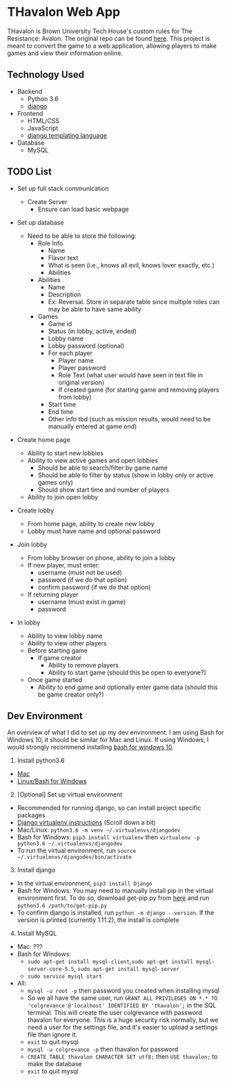 # THavalon Web App

THavalon is Brown University Tech House's custom rules for The Resistance: Avalon. The original repo can be found [here](https://github.com/aquadrizzt/THavalon). This project is meant to convert the game to a web application, allowing players to make games and view their information online. 

## Technology Used
* Backend
  * Python 3.6
  * [django](https://www.djangoproject.com/)
* Frontend
  * HTML/CSS
  * JavaScript
  * [django templating language](https://docs.djangoproject.com/en/1.11/topics/templates/)
* Database
  * MySQL

## TODO List
* Set up full stack communication
  * Create Server
    * Ensure can load basic webpage

* Set up database
  * Need to be able to store the following:
    * Role Info
      * Name
      * Flavor text
      * What is seen (i.e., knows all evil, knows lover exactly, etc.)
      * Abilities
    * Abilities
      * Name 
      * Description
      * Ex: Reversal. Store in separate table since multiple roles can may be able to have same ability
    * Games
      * Game id
      * Status (in lobby, active, ended)
      * Lobby name
      * Lobby password (optional)
      * For each player
        * Player name
        * Player password
        * Role Text (what user would have seen in text file in original version)
        * If created game (for starting game and removing players from lobby)
      * Start time
      * End time
      * Other info tbd (such as mission results, would need to be manually entered at game end)
    
* Create home page
  * Ability to start new lobbies
  * Ability to view active games and open lobbies
    * Should be able to search/filter by game name
    * Should be able to filter by status (show in lobby only or active games only)
    * Should show start time and number of players
  * Ability to join open lobby
  
* Create lobby
  * From home page, ability to create new lobby
  * Lobby must have name and optional password

* Join lobby
  * From lobby browser on phone, ability to join a lobby
  * If new player, must enter:
    * username (must not be used)
    * password (if we do that option)
    * confirm password (if we do that option)
  * If returning player
    * username (must exist in game)
    * password
  
* In lobby
  * Ability to view lobby name
  * Ability to view other players
  * Before starting game
    * If game creator
      * Ability to remove players
      * Ability to start game (should this be open to everyone?)
  * Once game started
    * Ability to end game and optionally enter game data (should this be game creator only?)

## Dev Environment
An overview of what I did to set up my dev environment. I am using Bash for Windows 10, it should be similar for Mac and Linux. If using Windows, I would strongly recommend installing [bash for windows 10](https://msdn.microsoft.com/en-us/commandline/wsl/install_guide).

1. Install python3.6
  * [Mac](https://www.python.org/downloads/release/python-361/)
  * [Linux/Bash for Windows](https://askubuntu.com/questions/865554/how-do-i-install-python-3-6-using-apt-get)
2. [Optional] Set up virtual environment
  * Recommended for running django, so can install project specific packages
  * [Django virtualenv instructions](https://docs.djangoproject.com/en/1.11/intro/contributing/#getting-a-copy-of-django-s-development-version) (Scroll down a bit)
  * Mac/Linux: `python3.6 -m venv ~/.virtualenvs/djangodev`
  * Bash for Windows: `pip3 install virtualenv` then `virtualenv -p python3.6 ~/.virtualenvs/djangodev`
  * To run the virtual environment, run `source ~/.virtualenvs/djangodev/bin/activate`
3. Install django
  * In the virtual environment, `pip3 install Django`
  * Bash for Windows: You may need to manually install pip in the virtual environment first. To do so, download get-pip.py from [here](https://pip.pypa.io/en/latest/installing/#installing-with-get-pip-py) and run `python3.6 /path/to/get-pip.py`
  * To confirm django is installed, run `python -m django --version`. If the version is printed (currently 1.11.2), the install is complete
4. Install MySQL
  * Mac: ???
  * Bash for Windows: 
    * `sudo apt-get install mysql-client`,`sudo apt-get install mysql-server-core-5.5`, `sudo apt-get install mysql-server`
    * `sudo service mysql start`
  * All: 
    * `mysql -u root -p` then password you created when installing mysql
    * So we all have the same user, run `GRANT ALL PRIVILEGES ON *.* TO 'colgrevance'@'localhost' IDENTIFIED BY 'thavalon';` in the SQL terminal. This will create the user colgrevance with password thavalon for everyone. This is a huge security risk normally, but we need a user for the settings file, and it's easier to upload a settings file than ignore it. 
    * `exit` to quit mysql
    * `mysql -u colgrevance -p` then thavalon for password
    * `CREATE TABLE thavalon CHARACTER SET utf8;` then `USE thavalon;` to make the database
    * `exit` to quit mysql
